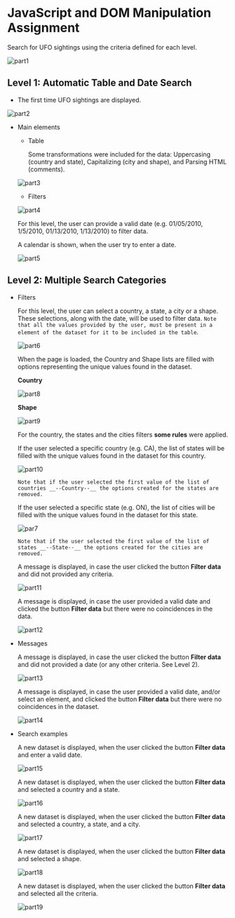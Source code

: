 # JavaScript and DOM Manipulation Assignment

Search for UFO sightings using the criteria defined for each level.

![part1](Images/0_index_0.png)


## Level 1: Automatic Table and Date Search

- The first time UFO sightings are displayed.

![part2](Images/0_index_1.png)


- Main elements

   * Table

     Some transformations were included for the data: Uppercasing (country and state), Capitalizing (city and shape), and Parsing HTML (comments).
   
    ![part3](Images/1_transforming.png)

   * Filters
    
    ![part4](Images/1_filters.png)

     For this level, the user can provide a valid date (e.g. 01/05/2010, 1/5/2010, 01/13/2010, 1/13/2010) to filter data. 
     
     A calendar is shown, when the user try to enter a date.

    ![part5](Images/4_filter_date.png)


## Level 2: Multiple Search Categories

- Filters
    
    For this level, the user can select a country, a state, a city or a shape. These selections, along with the date, will be used to filter data. `Note that all the values provided by the user, must be present in a element of the dataset for it to be included in the table`. 

    ![part6](Images/1_filters.png)

    When the page is loaded, the Country and Shape lists are filled with options representing the unique values found in the dataset.

    __Country__

    ![part8](Images/2_filter_country.png)
   
    __Shape__
    
    ![part9](Images/3_filter_shape.png)

    For the country, the states and the cities filters __some rules__ were applied. 
    
    If the user selected a specific country (e.g. CA), the list of states will be filled with the unique values found in the dataset for this country. 

    ![part10](Images/2_filter_state.png)

    `Note that if the user selected the first value of the list of countries __--Country--__ the options created for the states are removed.`

    If the user selected a specific state (e.g. ON), the list of cities will be filled with the unique values found in the dataset for this state. 

    ![par7](Images/2_filter_city.png)

    `Note that if the user selected the first value of the list of states __--State--__ the options created for the cities are removed.`

     A message is displayed, in case the user clicked the button __Filter data__ and did not provided any criteria.

    ![part11](Images/9_nofilters.png)

     A message is displayed, in case the user provided a valid date and clicked the button __Filter data__ but there were no coincidences in  the data.

     ![part12](Images/10_nodata.png)


- Messages

     A message is displayed, in case the user clicked the button __Filter data__ and did not provided a date (or any other criteria. See Level 2).

     ![part13](Images/9_nofilters.png)

     A message is displayed, in case the user provided a valid date, and/or select an element, and clicked the button __Filter data__ but there were no coincidences in the dataset.

     ![part14](Images/10_nodata.png)


- Search examples

   A new dataset is displayed, when the user clicked the button __Filter data__ and enter a valid date.

  ![part15](Images/4_results_date.png)

  A new dataset is displayed, when the user clicked the button __Filter data__ and selected a country and a state.

  ![part16](Images/5_results_cs.png)

  A new dataset is displayed, when the user clicked the button __Filter data__ and selected a country, a state, and a city.

  ![part17](Images/6_results_csc.png)

  A new dataset is displayed, when the user clicked the button __Filter data__ and selected a shape.

  ![part18](Images/7_results_shape.png)

  A new dataset is displayed, when the user clicked the button __Filter data__ and selected all the criteria.

  ![part19](Images/8_results_all.png)




